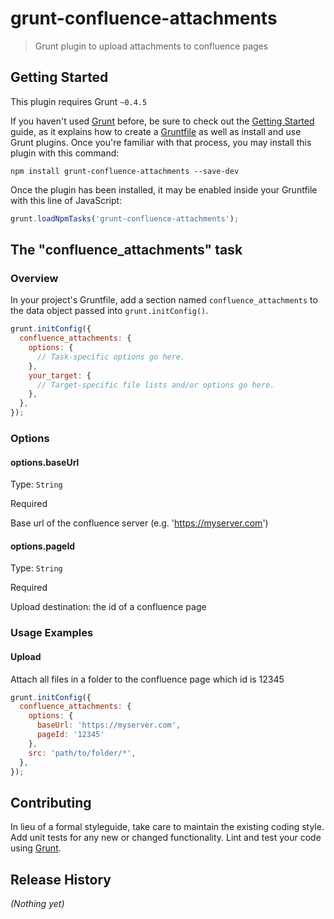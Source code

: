 # grunt-confluence-attachments

> Grunt plugin to upload attachments to confluence pages

## Getting Started
This plugin requires Grunt `~0.4.5`

If you haven't used [Grunt](http://gruntjs.com/) before, be sure to check out the [Getting Started](http://gruntjs.com/getting-started) guide, as it explains how to create a [Gruntfile](http://gruntjs.com/sample-gruntfile) as well as install and use Grunt plugins. Once you're familiar with that process, you may install this plugin with this command:

```shell
npm install grunt-confluence-attachments --save-dev
```

Once the plugin has been installed, it may be enabled inside your Gruntfile with this line of JavaScript:

```js
grunt.loadNpmTasks('grunt-confluence-attachments');
```

## The "confluence_attachments" task

### Overview
In your project's Gruntfile, add a section named `confluence_attachments` to the data object passed into `grunt.initConfig()`.

```js
grunt.initConfig({
  confluence_attachments: {
    options: {
      // Task-specific options go here.
    },
    your_target: {
      // Target-specific file lists and/or options go here.
    },
  },
});
```

### Options

#### options.baseUrl
Type: `String`

Required

Base url of the confluence server (e.g. 'https://myserver.com')

#### options.pageId
Type: `String`

Required

Upload destination: the id of a confluence page


### Usage Examples

#### Upload
Attach all files in a folder to the confluence page which id is 12345

```js
grunt.initConfig({
  confluence_attachments: {
    options: {
      baseUrl: 'https://myserver.com',
      pageId: '12345'
    },
    src: 'path/to/folder/*',
  },
});
```

## Contributing
In lieu of a formal styleguide, take care to maintain the existing coding style. Add unit tests for any new or changed functionality. Lint and test your code using [Grunt](http://gruntjs.com/).

## Release History
_(Nothing yet)_
